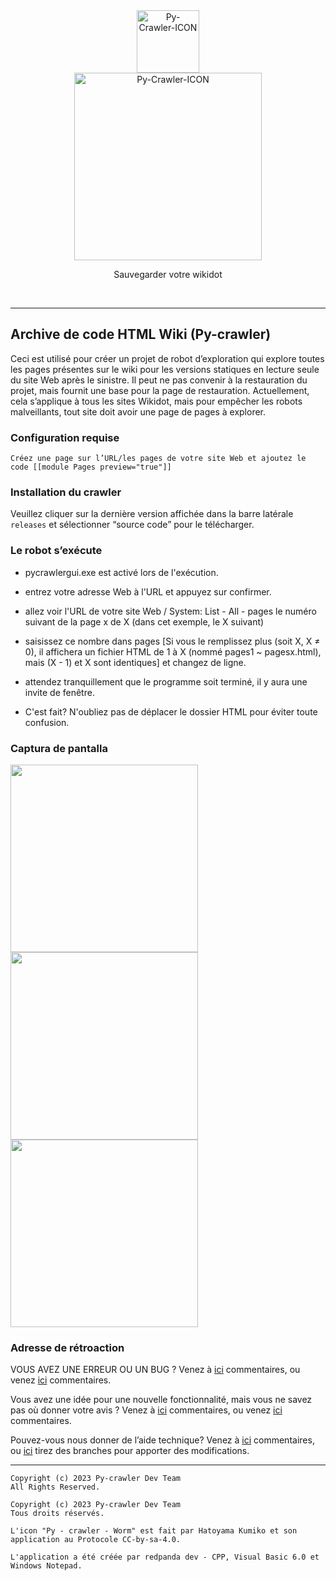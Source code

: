 <div class="center" align="center">
  <a href="#">
    <img alt="Py-Crawler-ICON" src="https://helloosdisk.wikidot.com/local--files/file:github/Pyc" width="100px">
  </a><br/>
  <img alt="Py-Crawler-ICON" src="https://helloosdisk.wikidot.com/local--files/file:github/pyctext.png" width="300px">
  <p>Sauvegarder votre wikidot</p>
  <img alt="" src="https://img.shields.io/github/license/HelloOSMe/Py-crawler">&nbsp;&nbsp;<img alt="" src="https://img.shields.io/github/v/release/HelloOSMe/Py-Crawler?include_prereleases">&nbsp;&nbsp;<img alt="" src="https://img.shields.io/github/stars/HelloOSMe/Py-crawler">
</div>

----------
## Archive de code HTML Wiki (Py-crawler)

Ceci est utilisé pour créer un projet de robot d’exploration qui explore toutes les pages présentes sur le wiki pour les versions statiques en lecture seule du site Web après le sinistre. Il peut ne pas convenir à la restauration du projet, mais fournit une base pour la page de restauration.
Actuellement, cela s’applique à tous les sites Wikidot, mais pour empêcher les robots malveillants, tout site doit avoir une page de pages à explorer.


### **Configuration requise**

```
Créez une page sur l’URL/les pages de votre site Web et ajoutez le code [[module Pages preview="true"]]
```

### **Installation du crawler**

Veuillez cliquer sur la dernière version affichée dans la barre latérale `releases` et sélectionner “source code” pour le télécharger.

### **Le robot s’exécute**
* pycrawlergui.exe est activé lors de l'exécution.

* entrez votre adresse Web à l'URL et appuyez sur confirmer.

* allez voir l'URL de votre site Web / System: List - All - pages le numéro suivant de la page x de X (dans cet exemple, le X suivant)

* saisissez ce nombre dans pages [Si vous le remplissez plus (soit X, X ≠ 0), il affichera un fichier HTML de 1 à X (nommé pages1 ~ pagesx.html), mais (X - 1) et X sont identiques] et changez de ligne.

* attendez tranquillement que le programme soit terminé, il y aura une invite de fenêtre.

* C'est fait? N'oubliez pas de déplacer le dossier HTML pour éviter toute confusion.

### **Captura de pantalla**
<img alt="" src="https://s1.ax1x.com/2023/02/20/pSXVpQJ.jpg" width="300px">  
<img alt="" src="https://s1.ax1x.com/2023/02/20/pSXExWF.jpg" width="300px">  
<img alt="" src="https://s1.ax1x.com/2023/02/20/pSXEzz4.jpg" width="300px">

### **Adresse de rétroaction**
VOUS AVEZ UNE ERREUR OU UN BUG ? Venez à [ici](http://ld-private-website.wikidot.com/forum/c-7602918/pyc) commentaires, ou venez [ici](https://github.com/HelloOSMe/Py-crawler/issues) commentaires.

Vous avez une idée pour une nouvelle fonctionnalité, mais vous ne savez pas où donner votre avis ? Venez à [ici](http://ld-private-website.wikidot.com/forum/t-15402049/pyc-1-1-0-1-9) commentaires, ou venez [ici](https://github.com/HelloOSMe/Py-crawler/issues) commentaires.

Pouvez-vous nous donner de l’aide technique? Venez à [ici](http://ld-private-website.wikidot.com/forum/c-7602920/) commentaires, ou [ici](https://github.com/HelloOSMe/Py-crawler/fork) tirez des branches pour apporter des modifications.

----------

```
Copyright (c) 2023 Py-crawler Dev Team
All Rights Reserved.

Copyright (c) 2023 Py-crawler Dev Team
Tous droits réservés.

L'icon "Py - crawler - Worm" est fait par Hatoyama Kumiko et son application au Protocole CC-by-sa-4.0.

L'application a été créée par redpanda dev - CPP, Visual Basic 6.0 et Windows Notepad.
```
